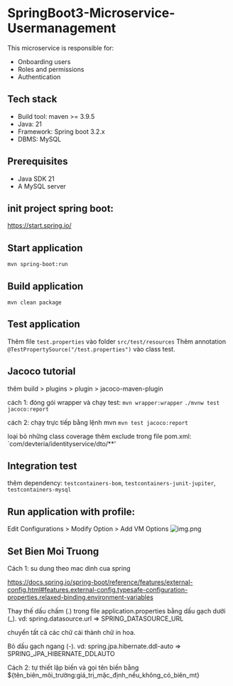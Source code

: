 # SpringBoot3-Microservice-Usermanagement
This microservice is responsible for:
* Onboarding users
* Roles and permissions
* Authentication

## Tech stack
* Build tool: maven >= 3.9.5
* Java: 21
* Framework: Spring boot 3.2.x
* DBMS: MySQL

## Prerequisites
* Java SDK 21
* A MySQL server

## init project spring boot:
https://start.spring.io/


## Start application
`mvn spring-boot:run`

## Build application
`mvn clean package`

## Test application
Thêm file `test.properties` vào folder `src/test/resources`
Thêm annotation `@TestPropertySource("/test.properties")` vào class test.
 
## Jacoco tutorial
thêm build > plugins >  plugin > jacoco-maven-plugin

cách 1: đóng gói wrapper và chạy test:
`mvn wrapper:wrapper`
`./mvnw test jacoco:report`

cách 2: chạy trực tiếp bằng lệnh mvn
`mvn test jacoco:report`

loại bỏ những class coverage thêm exclude trong file pom.xml: 
`<exclude>com/devteria/identityservice/dto/**</exclude>'

## Integration test
thêm dependency: `testcontainers-bom`, `testcontainers-junit-jupiter`, `testcontainers-mysql`

## Run application with profile:
Edit Configurations > Modify Option > Add VM Options
![img.png](img.png)

## Set Bien Moi Truong
Cách 1: su dung theo mac dinh cua spring

https://docs.spring.io/spring-boot/reference/features/external-config.html#features.external-config.typesafe-configuration-properties.relaxed-binding.environment-variables

Thay thế dấu chấm (.) trong file application.properties bằng dấu gạch dưới (_). vd: spring.datasource.url => SPRING_DATASOURCE_URL

chuyển tất cả các chữ cái thành chữ in hoa.

Bỏ dấu gạch ngang (-). vd: spring.jpa.hibernate.ddl-auto => SPRING_JPA_HIBERNATE_DDLAUTO

Cách 2: tự thiết lập biến và gọi tên biến bằng ${tên_biên_môi_trường:giá_trị_mặc_định_nếu_không_có_biên_mt}

